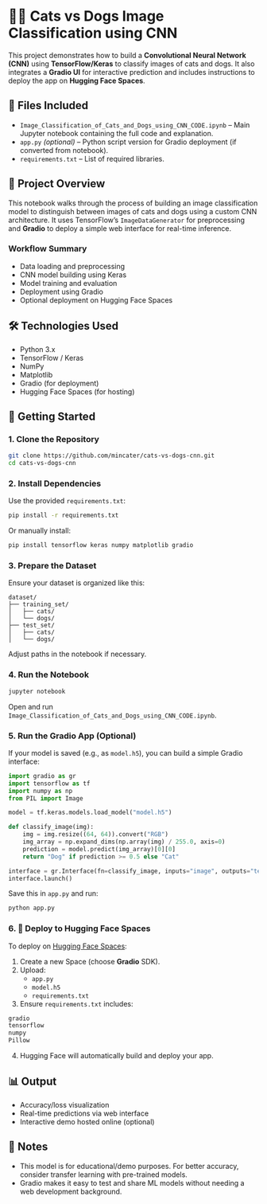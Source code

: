 # 🐶🐱 Cats vs Dogs Image Classification using CNN

This project demonstrates how to build a **Convolutional Neural Network (CNN)** using **TensorFlow/Keras** to classify images of cats and dogs. It also integrates a **Gradio UI** for interactive prediction and includes instructions to deploy the app on **Hugging Face Spaces**.

## 📁 Files Included

- `Image_Classification_of_Cats_and_Dogs_using_CNN_CODE.ipynb` – Main Jupyter notebook containing the full code and explanation.
- `app.py` *(optional)* – Python script version for Gradio deployment (if converted from notebook).
- `requirements.txt` – List of required libraries.

## 🧠 Project Overview

This notebook walks through the process of building an image classification model to distinguish between images of cats and dogs using a custom CNN architecture. It uses TensorFlow’s `ImageDataGenerator` for preprocessing and **Gradio** to deploy a simple web interface for real-time inference.

### Workflow Summary

- Data loading and preprocessing  
- CNN model building using Keras  
- Model training and evaluation  
- Deployment using Gradio  
- Optional deployment on Hugging Face Spaces

## 🛠️ Technologies Used

- Python 3.x  
- TensorFlow / Keras  
- NumPy  
- Matplotlib  
- Gradio (for deployment)  
- Hugging Face Spaces (for hosting)

## 🚀 Getting Started

### 1. Clone the Repository

```bash
git clone https://github.com/mincater/cats-vs-dogs-cnn.git
cd cats-vs-dogs-cnn
```

### 2. Install Dependencies

Use the provided `requirements.txt`:

```bash
pip install -r requirements.txt
```

Or manually install:

```bash
pip install tensorflow keras numpy matplotlib gradio
```

### 3. Prepare the Dataset

Ensure your dataset is organized like this:

```
dataset/
├── training_set/
│   ├── cats/
│   └── dogs/
├── test_set/
│   ├── cats/
│   └── dogs/
```

Adjust paths in the notebook if necessary.

### 4. Run the Notebook

```bash
jupyter notebook
```

Open and run `Image_Classification_of_Cats_and_Dogs_using_CNN_CODE.ipynb`.

### 5. Run the Gradio App (Optional)

If your model is saved (e.g., as `model.h5`), you can build a simple Gradio interface:

```python
import gradio as gr
import tensorflow as tf
import numpy as np
from PIL import Image

model = tf.keras.models.load_model("model.h5")

def classify_image(img):
    img = img.resize((64, 64)).convert("RGB")
    img_array = np.expand_dims(np.array(img) / 255.0, axis=0)
    prediction = model.predict(img_array)[0][0]
    return "Dog" if prediction >= 0.5 else "Cat"

interface = gr.Interface(fn=classify_image, inputs="image", outputs="text")
interface.launch()
```

Save this in `app.py` and run:

```bash
python app.py
```

### 6. 🚀 Deploy to Hugging Face Spaces

To deploy on [Hugging Face Spaces](https://huggingface.co/spaces):

1. Create a new Space (choose **Gradio** SDK).
2. Upload:
   - `app.py`
   - `model.h5`
   - `requirements.txt`
3. Ensure `requirements.txt` includes:

```txt
gradio
tensorflow
numpy
Pillow
```

4. Hugging Face will automatically build and deploy your app.

## 📊 Output

- Accuracy/loss visualization  
- Real-time predictions via web interface  
- Interactive demo hosted online (optional)

## 📌 Notes

- This model is for educational/demo purposes. For better accuracy, consider transfer learning with pre-trained models.
- Gradio makes it easy to test and share ML models without needing a web development background.

